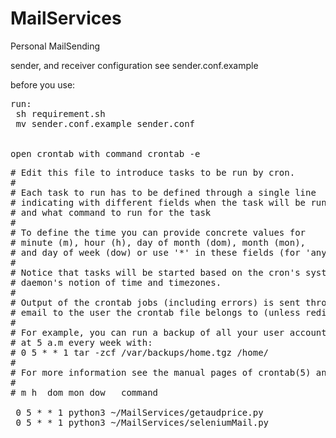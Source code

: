 # MailServices
Personal MailSending

sender, and receiver configuration see sender.conf.example

before you use:
<pre>
run:
 sh requirement.sh
 mv sender.conf.example sender.conf


open crontab with command crontab -e
</pre>
<pre>
# Edit this file to introduce tasks to be run by cron.
# 
# Each task to run has to be defined through a single line
# indicating with different fields when the task will be run
# and what command to run for the task
# 
# To define the time you can provide concrete values for
# minute (m), hour (h), day of month (dom), month (mon),
# and day of week (dow) or use '*' in these fields (for 'any').
# 
# Notice that tasks will be started based on the cron's system
# daemon's notion of time and timezones.
# 
# Output of the crontab jobs (including errors) is sent through
# email to the user the crontab file belongs to (unless redirected).
# 
# For example, you can run a backup of all your user accounts
# at 5 a.m every week with:
# 0 5 * * 1 tar -zcf /var/backups/home.tgz /home/
# 
# For more information see the manual pages of crontab(5) and cron(8)
# 
# m h  dom mon dow   command

 0 5 * * 1 python3 ~/MailServices/getaudprice.py 
 0 5 * * 1 python3 ~/MailServices/seleniumMail.py 
</pre>

